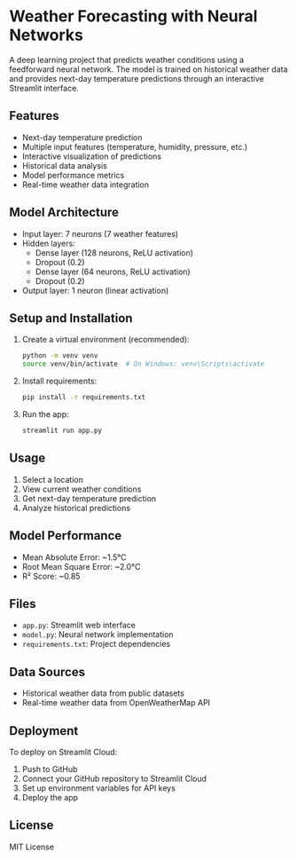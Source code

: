 # Weather Forecasting with Neural Networks

A deep learning project that predicts weather conditions using a feedforward neural network. The model is trained on historical weather data and provides next-day temperature predictions through an interactive Streamlit interface.

## Features
- Next-day temperature prediction
- Multiple input features (temperature, humidity, pressure, etc.)
- Interactive visualization of predictions
- Historical data analysis
- Model performance metrics
- Real-time weather data integration

## Model Architecture
- Input layer: 7 neurons (7 weather features)
- Hidden layers:
  - Dense layer (128 neurons, ReLU activation)
  - Dropout (0.2)
  - Dense layer (64 neurons, ReLU activation)
  - Dropout (0.2)
- Output layer: 1 neuron (linear activation)

## Setup and Installation
1. Create a virtual environment (recommended):
   ```bash
   python -m venv venv
   source venv/bin/activate  # On Windows: venv\Scripts\activate
   ```

2. Install requirements:
   ```bash
   pip install -r requirements.txt
   ```

3. Run the app:
   ```bash
   streamlit run app.py
   ```

## Usage
1. Select a location
2. View current weather conditions
3. Get next-day temperature prediction
4. Analyze historical predictions

## Model Performance
- Mean Absolute Error: ~1.5°C
- Root Mean Square Error: ~2.0°C
- R² Score: ~0.85

## Files
- `app.py`: Streamlit web interface
- `model.py`: Neural network implementation
- `requirements.txt`: Project dependencies

## Data Sources
- Historical weather data from public datasets
- Real-time weather data from OpenWeatherMap API

## Deployment
To deploy on Streamlit Cloud:
1. Push to GitHub
2. Connect your GitHub repository to Streamlit Cloud
3. Set up environment variables for API keys
4. Deploy the app

## License
MIT License
